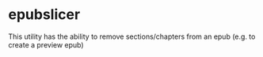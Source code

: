 # epubslicer
This utility has the ability to remove sections/chapters from an epub (e.g. to create a preview epub)
